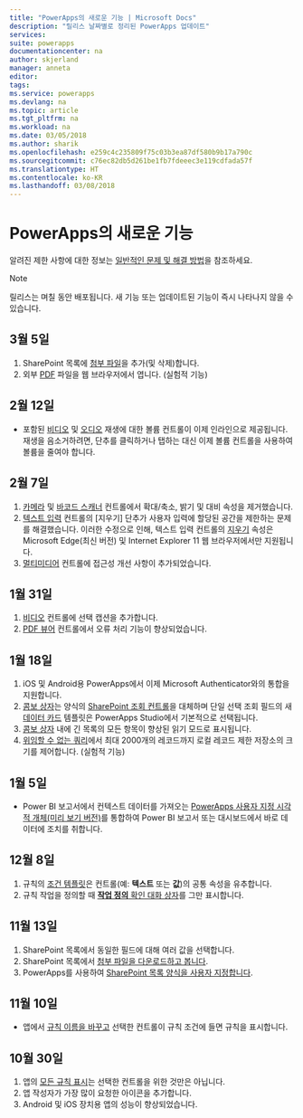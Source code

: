 ```yaml
---
title: "PowerApps의 새로운 기능 | Microsoft Docs"
description: "릴리스 날짜별로 정리된 PowerApps 업데이트"
services: 
suite: powerapps
documentationcenter: na
author: skjerland
manager: anneta
editor: 
tags: 
ms.service: powerapps
ms.devlang: na
ms.topic: article
ms.tgt_pltfrm: na
ms.workload: na
ms.date: 03/05/2018
ms.author: sharik
ms.openlocfilehash: e259c4c235809f75c03b3ea87df580b9b17a790c
ms.sourcegitcommit: c76ec82db5d261be1fb7fdeeec3e119cdfada57f
ms.translationtype: HT
ms.contentlocale: ko-KR
ms.lasthandoff: 03/08/2018
---
```

# <a name="whats-new-in-powerapps"></a>PowerApps의 새로운 기능
알려진 제한 사항에 대한 정보는 [일반적인 문제 및 해결 방법](common-issues-and-resolutions.md)을 참조하세요.

> [!NOTE]
> 릴리스는 며칠 동안 배포됩니다. 새 기능 또는 업데이트된 기능이 즉시 나타나지 않을 수 있습니다.

## <a name="mar-5"></a>3월 5일
1. SharePoint 목록에 [첨부 파일](controls/control-attachments.md)을 추가(및 삭제)합니다.
2. 외부 [PDF](controls/control-pdf-viewer.md) 파일을 웹 브라우저에서 엽니다. (실험적 기능)

## <a name="feb-12"></a>2월 12일
* 포함된 [비디오](controls/control-audio-video.md) 및 [오디오](controls/control-audio-video.md) 재생에 대한 볼륨 컨트롤이 이제 인라인으로 제공됩니다. 재생을 음소거하려면, 단추를 클릭하거나 탭하는 대신 이제 볼륨 컨트롤을 사용하여 볼륨을 줄여야 합니다.

## <a name="feb-7"></a>2월 7일
1. [카메라](controls/control-camera.md) 및 [바코드 스캐너](controls/control-barcodescanner.md) 컨트롤에서 확대/축소, 밝기 및 대비 속성을 제거했습니다.
2. [텍스트 입력](controls/control-text-input.md) 컨트롤의 [지우기] 단추가 사용자 입력에 할당된 공간을 제한하는 문제를 해결했습니다. 이러한 수정으로 인해, 텍스트 입력 컨트롤의 [지우기](controls/control-text-input.md#additional-properties) 속성은 Microsoft Edge(최신 버전) 및 Internet Explorer 11 웹 브라우저에서만 지원됩니다.
3. [멀티미디어](add-images-pictures-audio-video.md) 컨트롤에 접근성 개선 사항이 추가되었습니다.

## <a name="jan-31"></a>1월 31일
1. [비디오](controls/control-audio-video.md) 컨트롤에 선택 캡션을 추가합니다.
2. [PDF 뷰어](controls/control-pdf-viewer.md) 컨트롤에서 오류 처리 기능이 향상되었습니다.

## <a name="jan-18"></a>1월 18일
1. iOS 및 Android용 PowerApps에서 이제 Microsoft Authenticator와의 통합을 지원합니다.
2. [콤보 상자](controls/control-combo-box.md)는 양식의 [SharePoint 조회 컨트롤](sharepoint-lookup-fields.md)을 대체하며 단일 선택 조회 필드의 새 [데이터 카드](working-with-cards.md) 템플릿은 PowerApps Studio에서 기본적으로 선택됩니다.
3. [콤보 상자](controls/control-combo-box.md) 내에 긴 목록의 모든 항목이 향상된 읽기 모드로 표시됩니다.
4. [위임할 수 없는 쿼리](delegation-overview.md#non-delegable-limits)에서 최대 2000개의 레코드까지 로컬 레코드 제한 저장소의 크기를 제어합니다. (실험적 기능)

## <a name="jan-5"></a>1월 5일
* Power BI 보고서에서 컨텍스트 데이터를 가져오는 [PowerApps 사용자 지정 시각적 개체(미리 보기 버전)](https://powerapps.microsoft.com/blog/powerbi-powerapps-visual/)를 통합하여 Power BI 보고서 또는 대시보드에서 바로 데이터에 조치를 취합니다.

## <a name="dec-8"></a>12월 8일
1. 규칙의 [조건 템플릿](working-with-rules.md)은 컨트롤(예: **텍스트** 또는 **값**)의 공통 속성을 유추합니다.
2. 규칙 작업을 정의할 때 [**작업 정의** 확인 대화 상자](working-with-rules.md)를 그만 표시합니다.

## <a name="nov-13"></a>11월 13일
1. SharePoint 목록에서 동일한 필드에 대해 여러 값을 선택합니다.
2. SharePoint 목록에서 [첨부 파일을 다운로드하고 봅니다](controls/control-attachments.md).
3. PowerApps를 사용하여 [SharePoint 목록 양식을 사용자 지정합니다](customize-list-form.md).

## <a name="nov-10"></a>11월 10일
* 앱에서 [규칙 이름을 바꾸고](working-with-rules.md) 선택한 컨트롤이 규칙 조건에 들면 규칙을 표시합니다.

## <a name="oct-30"></a>10월 30일
1. 앱의 [모든 규칙 표시](working-with-rules.md)는 선택한 컨트롤을 위한 것만은 아닙니다.
2. 앱 작성자가 가장 많이 요청한 아이콘을 추가합니다.
3. Android 및 iOS 장치용 앱의 성능이 향상되었습니다.

